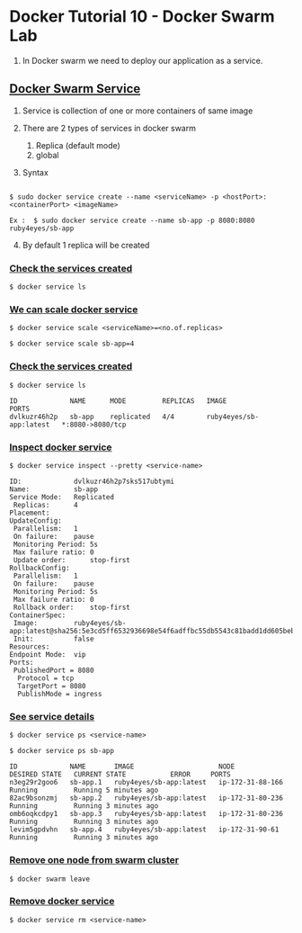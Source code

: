 # Docker Tutorial 10 - Docker Swarm Lab

1. In Docker swarm we need to deploy our application as a service.

## <ins>Docker Swarm Service</ins>

1. Service is collection of one or more containers of same image

2. There are 2 types of services in docker swarm

	1. Replica (default mode)
	2. global


3. Syntax
  ```
  
  $ sudo docker service create --name <serviceName> -p <hostPort>:<containerPort> <imageName>
  
  Ex :  $ sudo docker service create --name sb-app -p 8080:8080 ruby4eyes/sb-app
  
  ```



4. By default 1 replica will be created


### <ins>Check the services created</ins>
`$ docker service ls` 

### <ins>We can scale docker service</ins>
```
$ docker service scale <serviceName>=<no.of.replicas>

$ docker service scale sb-app=4 
```

### <ins>Check the services created</ins>
`$ docker service ls` 

```
ID             NAME      MODE         REPLICAS   IMAGE                     PORTS
dvlkuzr46h2p   sb-app    replicated   4/4        ruby4eyes/sb-app:latest   *:8080->8080/tcp
```

### <ins>Inspect docker service</ins>
`$ docker service inspect --pretty <service-name>`

```
ID:             dvlkuzr46h2p7sks517ubtymi
Name:           sb-app
Service Mode:   Replicated
 Replicas:      4
Placement:
UpdateConfig:
 Parallelism:   1
 On failure:    pause
 Monitoring Period: 5s
 Max failure ratio: 0
 Update order:      stop-first
RollbackConfig:
 Parallelism:   1
 On failure:    pause
 Monitoring Period: 5s
 Max failure ratio: 0
 Rollback order:    stop-first
ContainerSpec:
 Image:         ruby4eyes/sb-app:latest@sha256:5e3cd5ff6532936698e54f6adffbc55db5543c81badd1dd605beb0f81e82c5b3
 Init:          false
Resources:
Endpoint Mode:  vip
Ports:
 PublishedPort = 8080
  Protocol = tcp
  TargetPort = 8080
  PublishMode = ingress

```

### <ins>See service details</ins>
`$ docker service ps <service-name>`

```
$ docker service ps sb-app

ID             NAME       IMAGE                     NODE               DESIRED STATE   CURRENT STATE           ERROR     PORTS
n3eg29r2goo6   sb-app.1   ruby4eyes/sb-app:latest   ip-172-31-88-166   Running         Running 5 minutes ago
82ac9bsonzmj   sb-app.2   ruby4eyes/sb-app:latest   ip-172-31-80-236   Running         Running 3 minutes ago
omb6oqkcdpy1   sb-app.3   ruby4eyes/sb-app:latest   ip-172-31-80-236   Running         Running 3 minutes ago
levim5gpdvhn   sb-app.4   ruby4eyes/sb-app:latest   ip-172-31-90-61    Running         Running 3 minutes ago

```

### <ins>Remove one node from swarm cluster</ins>
`$ docker swarm leave`

### <ins>Remove docker service</ins> 
`$ docker service rm <service-name>`


